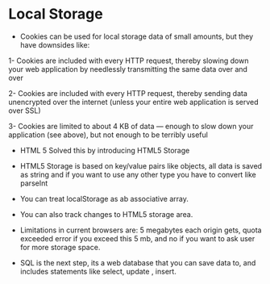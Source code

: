 # Local Storage 

* Cookies can be used for local storage data of small amounts, but they have downsides like:

1- Cookies are included with every HTTP request, thereby slowing down your web application by needlessly transmitting the same data over and over

2- Cookies are included with every HTTP request, thereby sending data unencrypted over the internet (unless your entire web application is served over SSL)

3- Cookies are limited to about 4 KB of data — enough to slow down your application (see above), but not enough to be terribly useful

* HTML 5 Solved this by introducing HTML5 Storage

* HTML5 Storage is based on key/value pairs like objects, all data is saved as string and if you want to use any other type you have to convert like parseInt

* You can treat localStorage as ab associative array.

* You can also track changes to HTML5 storage area.

* Limitations in current browsers are: 5 megabytes each origin gets, quota exceeded error if you exceed this 5 mb, and no if you want to ask user for more storage space.

* SQL is the next step, its a web database that you can save data to, and includes statements like select, update , insert.


